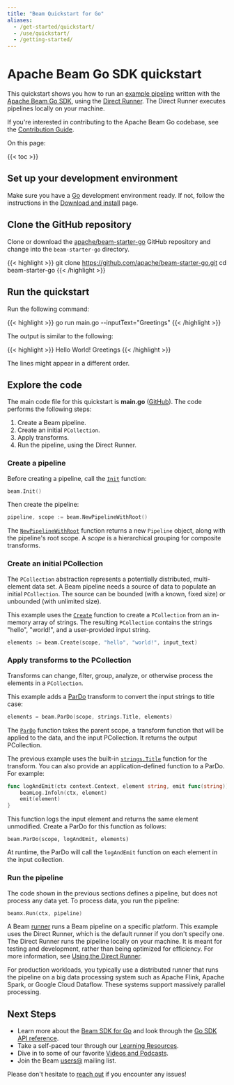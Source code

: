 ```yaml
---
title: "Beam Quickstart for Go"
aliases:
  - /get-started/quickstart/
  - /use/quickstart/
  - /getting-started/
---
```

<!--
Licensed under the Apache License, Version 2.0 (the "License");
you may not use this file except in compliance with the License.
You may obtain a copy of the License at

http://www.apache.org/licenses/LICENSE-2.0

Unless required by applicable law or agreed to in writing, software
distributed under the License is distributed on an "AS IS" BASIS,
WITHOUT WARRANTIES OR CONDITIONS OF ANY KIND, either express or implied.
See the License for the specific language governing permissions and
limitations under the License.
-->

# Apache Beam Go SDK quickstart

This quickstart shows you how to run an
[example pipeline](https://github.com/apache/beam-starter-go) written with the
[Apache Beam Go SDK](/documentation/sdks/go), using the
[Direct Runner](/documentation/runners/direct/). The Direct Runner executes
pipelines locally on your machine.

If you're interested in contributing to the Apache Beam Go codebase, see the
[Contribution Guide](/contribute).

On this page:

{{< toc >}}

## Set up your development environment

Make sure you have a [Go](https://go.dev/) development environment ready. If
not, follow the instructions in the
[Download and install](https://go.dev/doc/install) page.

## Clone the GitHub repository

Clone or download the
[apache/beam-starter-go](https://github.com/apache/beam-starter-go) GitHub
repository and change into the `beam-starter-go` directory.

{{< highlight >}}
git clone https://github.com/apache/beam-starter-go.git
cd beam-starter-go
{{< /highlight >}}

## Run the quickstart

Run the following command:

{{< highlight >}}
go run main.go --inputText="Greetings"
{{< /highlight >}}

The output is similar to the following:

{{< highlight >}}
Hello
World!
Greetings
{{< /highlight >}}

The lines might appear in a different order.

## Explore the code

The main code file for this quickstart is **main.go**
([GitHub](https://github.com/apache/beam-starter-go/blob/main/main.go)).
The code performs the following steps:

1. Create a Beam pipeline.
3. Create an initial `PCollection`.
3. Apply transforms.
4. Run the pipeline, using the Direct Runner.

### Create a pipeline

Before creating a pipeline, call the [`Init`][Init] function:

```go
beam.Init()
```

Then create the pipeline:

```go
pipeline, scope := beam.NewPipelineWithRoot()
```

The [`NewPipelineWithRoot`][newPipelineWithRoot] function returns a new
`Pipeline` object, along with the pipeline's root scope. A *scope* is a
hierarchical grouping for composite transforms.


### Create an initial PCollection

The `PCollection` abstraction represents a potentially distributed,
multi-element data set. A Beam pipeline needs a source of data to populate an
initial `PCollection`. The source can be bounded (with a known, fixed size) or
unbounded (with unlimited size).

This example uses the [`Create`][Create] function to create a `PCollection`
from an in-memory array of strings. The resulting `PCollection` contains the
strings "hello", "world!", and a user-provided input string.

```go
elements := beam.Create(scope, "hello", "world!", input_text)
```

### Apply transforms to the PCollection

Transforms can change, filter, group, analyze, or otherwise process the
elements in a `PCollection`.

This example adds a [ParDo](/documentation/programming-guide/#pardo) transform
to convert the input strings to title case:

```go
elements = beam.ParDo(scope, strings.Title, elements)
```

The [`ParDo`][ParDo] function takes the parent scope, a transform function that
will be applied to the data, and the input PCollection. It returns the output
PCollection.

The previous example uses the built-in [`strings.Title`][Title] function for
the transform. You can also provide an application-defined function to a ParDo.
For example:

```go
func logAndEmit(ctx context.Context, element string, emit func(string)) {
    beamLog.Infoln(ctx, element)
    emit(element)
}
```

This function logs the input element and returns the same element unmodified.
Create a ParDo for this function as follows:

```
beam.ParDo(scope, logAndEmit, elements)
```

At runtime, the ParDo will call the `logAndEmit` function on each element in
the input collection.

### Run the pipeline

The code shown in the previous sections defines a pipeline, but does not
process any data yet. To process data, you run the pipeline:

```go
beamx.Run(ctx, pipeline)
```

A Beam [runner](https://beam.apache.org/documentation/basics/#runner) runs a
Beam pipeline on a specific platform. This example uses the Direct Runner,
which is the default runner if you don't specify one. The Direct Runner runs
the pipeline locally on your machine. It is meant for testing and development,
rather than being optimized for efficiency. For more information, see
[Using the Direct Runner](https://beam.apache.org/documentation/runners/direct/).

For production workloads, you typically use a distributed runner that runs the
pipeline on a big data processing system such as Apache Flink, Apache Spark, or
Google Cloud Dataflow. These systems support massively parallel processing.

## Next Steps

* Learn more about the [Beam SDK for Go](/documentation/sdks/go/)
  and look through the
  [Go SDK API reference](https://pkg.go.dev/github.com/apache/beam/sdks/v2/go/pkg/beam).
* Take a self-paced tour through our
  [Learning Resources](/documentation/resources/learning-resources).
* Dive in to some of our favorite
  [Videos and Podcasts](/get-started/resources/videos-and-podcasts).
* Join the Beam [users@](/community/contact-us) mailing list.

Please don't hesitate to [reach out](/community/contact-us) if you encounter any
issues!

[Init]: https://pkg.go.dev/github.com/apache/beam/sdks/v2/go/pkg/beam#Init
[Create]: https://pkg.go.dev/github.com/apache/beam/sdks/v2/go/pkg/beam#Create
[NewPipelineWithRoot]: https://pkg.go.dev/github.com/apache/beam/sdks/v2/go/pkg/beam#NewPipelineWithRoot
[ParDo]: https://pkg.go.dev/github.com/apache/beam/sdks/v2/go/pkg/beam#ParDo
[Title]: https://pkg.go.dev/strings#Title

